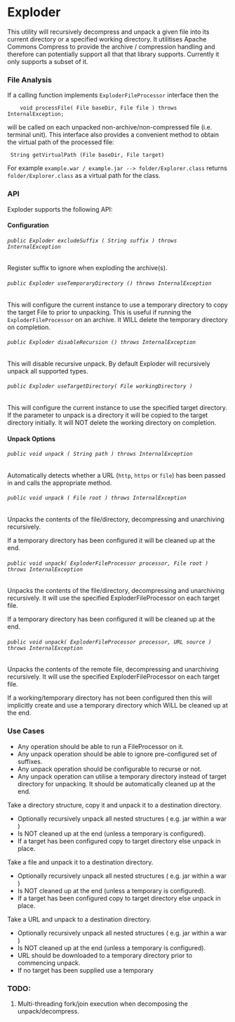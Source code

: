 

# Exploder

This utility will recursively decompress and unpack a given file into its current directory
 or a specified working directory. It utilitises Apache Commons Compress to provide the
 archive / compression handling and therefore can potentially support all that that library
 supports. Currently it only supports a subset of it.


### File Analysis

If a calling function implements `ExploderFileProcessor` interface then the
```
    void processFile( File baseDir, File file ) throws InternalException;
```
will be called on each unpacked non-archive/non-compressed file (i.e. terminal unit). This interface
also provides a convenient method to obtain the virtual path of the processed file:
```
 String getVirtualPath (File baseDir, File target)
 ```

For example `example.war / example.jar --> folder/Explorer.class` returns `folder/Explorer.class` as a virtual path for the class.

### API

Exploder supports the following API:

#### Configuration

###### `public Exploder excludeSuffix ( String suffix ) throws InternalException`

Register suffix to ignore when exploding the archive(s).

###### `public Exploder useTemporaryDirectory () throws InternalException`

This will configure the current instance to use a temporary directory to copy the target File to prior to unpacking. This is useful if running the `ExploderFileProcessor` on an archive. It WILL delete the temporary directory on completion.

###### `public Exploder disableRecursion () throws InternalException`

This will disable recursive unpack. By default Exploder will recursively unpack all supported types.

###### `public Exploder useTargetDirectory( File workingDirectory )`

This will configure the current instance to use the specified target directory. If the parameter to unpack is a directory it will be copied to the target directory initially. It will NOT delete the working directory on completion.

#### Unpack Options

###### `public void unpack ( String path ) throws InternalException`

Automatically detects whether a URL (`http`, `https` or `file`) has been passed in and calls the appropriate method.

###### `public void unpack ( File root ) throws InternalException`

Unpacks the contents of the file/directory, decompressing and unarchiving recursively.

If a temporary directory has been configured it will be cleaned up at the end.

###### `public void unpack( ExploderFileProcessor processor, File root ) throws InternalException`

Unpacks the contents of the file/directory, decompressing and unarchiving recursively. It will use the specified ExploderFileProcessor on each target file.

If a temporary directory has been configured it will be cleaned up at the end.

###### `public void unpack( ExploderFileProcessor processor, URL source ) throws InternalException`

Unpacks the contents of the remote file, decompressing and unarchiving recursively. It will use the specified ExploderFileProcessor on each target file.

If a working/temporary directory has not been configured then this will implicitly create and use a temporary directory which WILL be cleaned up at the end.


### Use Cases

* Any operation should be able to run a FileProcessor on it.
* Any unpack operation should be able to ignore pre-configured set of suffixes.
* Any unpack operation should be configurable to recurse or not.
* Any unpack operation can utilise a temporary directory instead of target directory for unpacking. It should be automatically cleaned up at the end.


Take a directory structure, copy it and unpack it to a destination directory.
 * Optionally recursively unpack all nested structures ( e.g. jar within a war )
 * Is NOT cleaned up at the end (unless a temporary is configured).
 * If a target has been configured copy to target directory else unpack in place.

Take a file and unpack it to a destination directory.
 * Optionally recursively unpack all nested structures ( e.g. jar within a war )
 * Is NOT cleaned up at the end (unless a temporary is configured).
 * If a target has been configured copy to target directory else unpack in place.

Take a URL and unpack to a destination directory.
 * Optionally recursively unpack all nested structures ( e.g. jar within a war )
 * Is NOT cleaned up at the end (unless a temporary is configured).
 * URL should be downloaded to a temporary directory prior to commencing unpack.
 * If no target has been supplied use a temporary

### TODO:

1. Multi-threading fork/join execution when decomposing the unpack/decompress.
